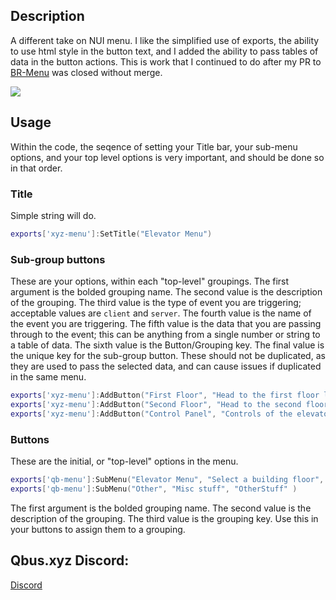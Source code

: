 ## Description
A different take on NUI menu. I like the simplified use of exports, the ability to use html style in the button text, and I added the ability to pass tables of data in the button actions. This is work that I continued to do after my PR to [BR-Menu](https://github.com/BrunoMarc123/BR-Menu) was closed without merge.

![](https://i.imgur.com/aF3EktU.png)
## Usage
Within the code, the seqence of setting your Title bar, your sub-menu options, and your top level options is very important, and should be done so in that order.

### Title
 Simple string will do.
```lua
exports['xyz-menu']:SetTitle("Elevator Menu")
```

### Sub-group buttons
These are your options, within each "top-level" groupings. The first argument is the bolded grouping name. The second value is the description of the grouping. The third value is the type of event you are triggering; acceptable values are `client` and `server`. The fourth value is the name of the event you are triggering. The fifth value is the data that you are passing through to the event; this can be anything from a single number or string to a table of data. The sixth value is the Button/Grouping key. The final value is the unique key for the sub-group button. These should not be duplicated, as they are used to pass the selected data, and can cause issues if duplicated in the same menu.
```lua
exports['xyz-menu']:AddButton("First Floor", "Head to the first floor lobby", 'client', 'qb-smallresources:client:teleport', 1, 'ElevatorList', 1)
exports['xyz-menu']:AddButton("Second Floor", "Head to the second floor", 'client', 'qb-smallresources:client:teleport', 2, 'ElevatorList', 2)
exports['xyz-menu']:AddButton("Control Panel", "Controls of the elevator", 'client', 'qb-smallresources:client:elevatorControls', '', 'OtherStuff', 1)
```


### Buttons
These are the initial, or "top-level" options in the menu.
```lua
exports['qb-menu']:SubMenu("Elevator Menu", "Select a building floor", "ElevatorList" )
exports['qb-menu']:SubMenu("Other", "Misc stuff", "OtherStuff" )
```


The first argument is the bolded grouping name. The second value is the description of the grouping. The third value is the grouping key. Use this in your buttons to assign them to a grouping.

## Qbus.xyz Discord:
[Discord](https://discord.gg/jTsrKaV6As)
